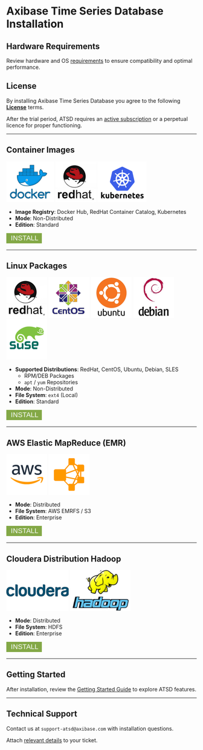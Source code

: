 # Axibase Time Series Database Installation

## Hardware Requirements

Review hardware and OS [requirements](./requirements.md) to ensure compatibility and optimal performance.

## License

By installing Axibase Time Series Database you agree to the following **[License](../axibase_tsd_se_license.pdf)** terms.

After the trial period, ATSD requires an [active subscription](../pricing.md) or a perpetual licence for proper functioning.

---

## Container Images

[![](../images/docker2.png)](https://hub.docker.com/r/axibase/atsd/) [![](../images/redhat1.png)](https://access.redhat.com/containers/?tab=overview#/registry.connect.redhat.com/axibase/atsd) [![](../images/kub.png)](https://axibase.com/docs/axibase-collector/installation-on-kubernetes.html)

* **Image Registry**: Docker Hub, RedHat Container Catalog, Kubernetes
* **Mode**: Non-Distributed
* **Edition**: Standard

[![](../images/install.png)](./images.md)

---

## Linux Packages

![](../images/redhat1.png) ![](../images/centos.png) ![](../images/ubuntu2.png) ![](../images/debian1.png) ![](../images/sles.png)

* **Supported Distributions**: RedHat, CentOS, Ubuntu, Debian, SLES
  * RPM/DEB Packages
  * `apt` / `yum` Repositories
* **Mode**: Non-Distributed
* **File System**: `ext4` (Local)
* **Edition**: Standard

[![](../images/install.png)](./packages.md)

---

## AWS Elastic MapReduce (EMR)

![](../images/aws3.png) ![](../images/emrfs.png)

* **Mode**: Distributed
* **File System**: AWS EMRFS / S3
* **Edition**: Enterprise

[![](../images/install.png)](./aws-emr-s3.md)

---

## Cloudera Distribution Hadoop

![](../images/cloudera2.png) ![](../images/hadoop2.png)

* **Mode**: Distributed
* **File System**: HDFS
* **Edition**: Enterprise

[![](../images/install.png)](./cloudera.md)

---

## Getting Started

After installation, review the [Getting Started Guide](../tutorials/getting-started.md) to explore ATSD features.

---

## Technical Support

Contact us at `support-atsd@axibase.com` with installation questions.

Attach [relevant details](../administration/support.md) to your ticket.
